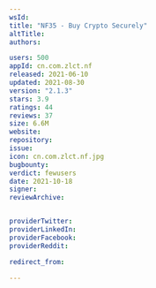 ```yaml
---
wsId: 
title: "NF35 - Buy Crypto Securely"
altTitle: 
authors:

users: 500
appId: cn.com.zlct.nf
released: 2021-06-10
updated: 2021-08-30
version: "2.1.3"
stars: 3.9
ratings: 44
reviews: 37
size: 6.6M
website: 
repository: 
issue: 
icon: cn.com.zlct.nf.jpg
bugbounty: 
verdict: fewusers
date: 2021-10-18
signer: 
reviewArchive:


providerTwitter: 
providerLinkedIn: 
providerFacebook: 
providerReddit: 

redirect_from:

---
```




